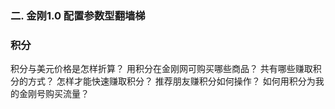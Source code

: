 ### 二. 金刚1.0 配置参数型翻墙梯
### 积分

积分与美元价格是怎样折算？
用积分在金刚网可购买哪些商品？
共有哪些赚取积分的方式？
怎样才能快速赚取积分？
推荐朋友赚积分如何操作？
如何用积分为我的金刚号购买流量？
